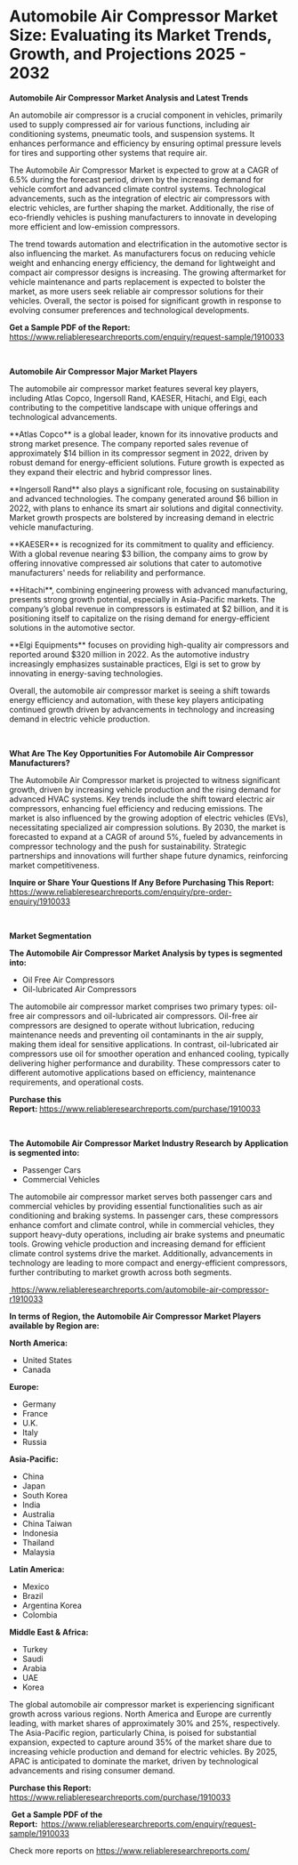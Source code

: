 <p><h1>Automobile Air Compressor Market Size: Evaluating its Market Trends, Growth, and Projections 2025 - 2032</h1></p><p><strong>Automobile Air Compressor Market Analysis and Latest Trends</strong></p>
<p><p>An automobile air compressor is a crucial component in vehicles, primarily used to supply compressed air for various functions, including air conditioning systems, pneumatic tools, and suspension systems. It enhances performance and efficiency by ensuring optimal pressure levels for tires and supporting other systems that require air.</p><p>The Automobile Air Compressor Market is expected to grow at a CAGR of 6.5% during the forecast period, driven by the increasing demand for vehicle comfort and advanced climate control systems. Technological advancements, such as the integration of electric air compressors with electric vehicles, are further shaping the market. Additionally, the rise of eco-friendly vehicles is pushing manufacturers to innovate in developing more efficient and low-emission compressors.</p><p>The trend towards automation and electrification in the automotive sector is also influencing the market. As manufacturers focus on reducing vehicle weight and enhancing energy efficiency, the demand for lightweight and compact air compressor designs is increasing. The growing aftermarket for vehicle maintenance and parts replacement is expected to bolster the market, as more users seek reliable air compressor solutions for their vehicles. Overall, the sector is poised for significant growth in response to evolving consumer preferences and technological developments.</p></p>
<p><strong>Get a Sample PDF of the Report:&nbsp;</strong> <a href="https://www.reliableresearchreports.com/enquiry/request-sample/1910033?utm_campaign=2211&utm_medium=2&utm_source=Github&utm_content=ia&utm_term=20022025&utm_id=automobile-air-compressor">https://www.reliableresearchreports.com/enquiry/request-sample/1910033</a></p>
<p>&nbsp;</p>
<p><strong>Automobile Air Compressor Major Market Players</strong></p>
<p><p>The automobile air compressor market features several key players, including Atlas Copco, Ingersoll Rand, KAESER, Hitachi, and Elgi, each contributing to the competitive landscape with unique offerings and technological advancements.</p><p>**Atlas Copco** is a global leader, known for its innovative products and strong market presence. The company reported sales revenue of approximately $14 billion in its compressor segment in 2022, driven by robust demand for energy-efficient solutions. Future growth is expected as they expand their electric and hybrid compressor lines.</p><p>**Ingersoll Rand** also plays a significant role, focusing on sustainability and advanced technologies. The company generated around $6 billion in 2022, with plans to enhance its smart air solutions and digital connectivity. Market growth prospects are bolstered by increasing demand in electric vehicle manufacturing.</p><p>**KAESER** is recognized for its commitment to quality and efficiency. With a global revenue nearing $3 billion, the company aims to grow by offering innovative compressed air solutions that cater to automotive manufacturers' needs for reliability and performance.</p><p>**Hitachi**, combining engineering prowess with advanced manufacturing, presents strong growth potential, especially in Asia-Pacific markets. The company’s global revenue in compressors is estimated at $2 billion, and it is positioning itself to capitalize on the rising demand for energy-efficient solutions in the automotive sector.</p><p>**Elgi Equipments** focuses on providing high-quality air compressors and reported around $320 million in 2022. As the automotive industry increasingly emphasizes sustainable practices, Elgi is set to grow by innovating in energy-saving technologies.</p><p>Overall, the automobile air compressor market is seeing a shift towards energy efficiency and automation, with these key players anticipating continued growth driven by advancements in technology and increasing demand in electric vehicle production.</p></p>
<p>&nbsp;</p>
<p><strong>What Are The Key Opportunities For Automobile Air Compressor Manufacturers?</strong></p>
<p><p>The Automobile Air Compressor market is projected to witness significant growth, driven by increasing vehicle production and the rising demand for advanced HVAC systems. Key trends include the shift toward electric air compressors, enhancing fuel efficiency and reducing emissions. The market is also influenced by the growing adoption of electric vehicles (EVs), necessitating specialized air compression solutions. By 2030, the market is forecasted to expand at a CAGR of around 5%, fueled by advancements in compressor technology and the push for sustainability. Strategic partnerships and innovations will further shape future dynamics, reinforcing market competitiveness.</p></p>
<p><strong>Inquire or Share Your Questions If Any Before Purchasing This Report:</strong> <a href="https://www.reliableresearchreports.com/enquiry/pre-order-enquiry/1910033?utm_campaign=2211&utm_medium=2&utm_source=Github&utm_content=ia&utm_term=20022025&utm_id=automobile-air-compressor">https://www.reliableresearchreports.com/enquiry/pre-order-enquiry/1910033</a></p>
<p>&nbsp;</p>
<p><strong>Market Segmentation</strong></p>
<p><strong>The Automobile Air Compressor Market Analysis by types is segmented into:</strong></p>
<p><ul><li>Oil Free Air Compressors</li><li>Oil-lubricated Air Compressors</li></ul></p>
<p><p>The automobile air compressor market comprises two primary types: oil-free air compressors and oil-lubricated air compressors. Oil-free air compressors are designed to operate without lubrication, reducing maintenance needs and preventing oil contaminants in the air supply, making them ideal for sensitive applications. In contrast, oil-lubricated air compressors use oil for smoother operation and enhanced cooling, typically delivering higher performance and durability. These compressors cater to different automotive applications based on efficiency, maintenance requirements, and operational costs.</p></p>
<p><strong>Purchase this Report:&nbsp;</strong><a href="https://www.reliableresearchreports.com/purchase/1910033?utm_campaign=2211&utm_medium=2&utm_source=Github&utm_content=ia&utm_term=20022025&utm_id=automobile-air-compressor">https://www.reliableresearchreports.com/purchase/1910033</a></p>
<p>&nbsp;</p>
<p><strong>The Automobile Air Compressor Market Industry Research by Application is segmented into:</strong></p>
<p><ul><li>Passenger Cars</li><li>Commercial Vehicles</li></ul></p>
<p><p>The automobile air compressor market serves both passenger cars and commercial vehicles by providing essential functionalities such as air conditioning and braking systems. In passenger cars, these compressors enhance comfort and climate control, while in commercial vehicles, they support heavy-duty operations, including air brake systems and pneumatic tools. Growing vehicle production and increasing demand for efficient climate control systems drive the market. Additionally, advancements in technology are leading to more compact and energy-efficient compressors, further contributing to market growth across both segments.</p></p>
<p><a href="https://www.reliableresearchreports.com/automobile-air-compressor-r1910033?utm_campaign=2211&utm_medium=2&utm_source=Github&utm_content=ia&utm_term=20022025&utm_id=automobile-air-compressor">&nbsp;https://www.reliableresearchreports.com/automobile-air-compressor-r1910033</a></p>
<p><strong>In terms of Region, the Automobile Air Compressor Market Players available by Region are:</strong></p>
<p>
    <p> <strong> North America: </strong>
        <ul>
            <li>United States</li>
            <li>Canada</li>
        </ul>
        </p> 
    <p> <strong> Europe: </strong>
        <ul>
            <li>Germany</li>
            <li>France</li>
            <li>U.K.</li>
            <li>Italy</li>
            <li>Russia</li>
        </ul>
        </p> 
    <p> <strong> Asia-Pacific: </strong>
        <ul>
            <li>China</li>
            <li>Japan</li>
            <li>South Korea</li>
            <li>India</li>
            <li>Australia</li>
            <li>China Taiwan</li>
            <li>Indonesia</li>
            <li>Thailand</li>
            <li>Malaysia</li>
        </ul>
        </p> 
    <p> <strong> Latin America: </strong>
        <ul>
            <li>Mexico</li>
            <li>Brazil</li>
            <li>Argentina Korea</li>
            <li>Colombia</li>
        </ul>
        </p> 
    <p> <strong> Middle East & Africa: </strong>
        <ul>
            <li>Turkey</li>
            <li>Saudi</li>
            <li>Arabia</li>
            <li>UAE</li>
            <li>Korea</li>
        </ul>
    </p>
    </p>
<p><p>The global automobile air compressor market is experiencing significant growth across various regions. North America and Europe are currently leading, with market shares of approximately 30% and 25%, respectively. The Asia-Pacific region, particularly China, is poised for substantial expansion, expected to capture around 35% of the market share due to increasing vehicle production and demand for electric vehicles. By 2025, APAC is anticipated to dominate the market, driven by technological advancements and rising consumer demand.</p></p>
<p><strong>Purchase this Report: </strong><a href="https://www.reliableresearchreports.com/purchase/1910033?utm_campaign=2211&utm_medium=2&utm_source=Github&utm_content=ia&utm_term=20022025&utm_id=automobile-air-compressor">https://www.reliableresearchreports.com/purchase/1910033</a></p>
<p>&nbsp;<strong>Get a Sample PDF of the Report:&nbsp;&nbsp;</strong><a href="https://www.reliableresearchreports.com/enquiry/request-sample/1910033?utm_campaign=2211&utm_medium=2&utm_source=Github&utm_content=ia&utm_term=20022025&utm_id=automobile-air-compressor">https://www.reliableresearchreports.com/enquiry/request-sample/1910033</a></p>
<p><strong></strong></p>
<p>Check more reports on <a href="https://www.reliableresearchreports.com/?utm_campaign=2211&utm_medium=2&utm_source=Github&utm_content=ia&utm_term=20022025&utm_id=automobile-air-compressor">https://www.reliableresearchreports.com/</a></p>